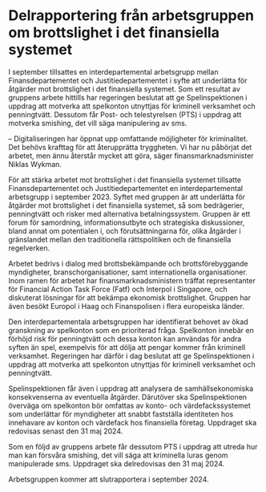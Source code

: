 # Delrapportering från arbetsgruppen om brottslighet i det finansiella systemet

I september tillsattes en interdepartemental arbetsgrupp mellan Finansdepartementet och Justitiedepartementet i syfte att underlätta för åtgärder mot brottslighet i det finansiella systemet. Som ett resultat av gruppens arbete hittills har regeringen beslutat att ge Spelinspektionen i uppdrag att motverka att spelkonton utnyttjas för kriminell verksamhet och penningtvätt. Dessutom får Post- och telestyrelsen (PTS) i uppdrag att motverka smishing, det vill säga manipulering av sms.

– Digitaliseringen har öppnat upp omfattande möjligheter för kriminalitet. Det behövs krafttag för att återupprätta tryggheten. Vi har nu påbörjat det arbetet, men ännu återstår mycket att göra, säger finansmarknadsminister Niklas Wykman.

För att stärka arbetet mot brottslighet i det finansiella systemet tillsatte Finansdepartementet och Justitiedepartementet en interdepartemental arbetsgrupp i september 2023. Syftet med gruppen är att underlätta för åtgärder mot brottslighet i det finansiella systemet, så som bedrägerier, penningtvätt och risker med alternativa betalningssystem. Gruppen är ett forum för samordning, informationsutbyte och strategiska diskussioner, bland annat om potentialen i, och förutsättningarna för, olika åtgärder i gränslandet mellan den traditionella rättspolitiken och de finansiella regelverken.

Arbetet bedrivs i dialog med brottsbekämpande och brottsförebyggande myndigheter, branschorganisationer, samt internationella organisationer. Inom ramen för arbetet har finansmarknadsministern träffat representanter för Financial Action Task Force (Fatf) och Interpol i Singapore, och diskuterat lösningar för att bekämpa ekonomisk brottslighet. Gruppen har även besökt Europol i Haag och Finanspolisen i flera europeiska länder.

Den interdepartementala arbetsgruppen har identifierat behovet av ökad granskning av spel­konton som en prioriterad fråga. Spelkonton innebär en förhöjd risk för penning­tvätt och dessa konton kan användas för andra syften än spel, exempelvis för att dölja att pengar kommer från kriminell verksamhet. Regeringen har därför i dag beslutat att ge Spelinspektionen i uppdrag att motverka att spelkonton utnyttjas för kriminell verksamhet och penningtvätt.

Spelinspektionen får även i uppdrag att analysera de samhällsekonomiska konsekvenserna av eventuella åtgärder. Därutöver ska Spelinspektionen överväga om spelkonton bör omfattas av konto- och värdefackssystemet som underlättar för myndigheter att snabbt fastställa identiteten hos innehavare av konton och värdefack hos finansiella företag. Uppdraget ska redovisas senast den 31 maj 2024.

Som en följd av gruppens arbete får dessutom PTS i uppdrag att utreda hur man kan försvåra smishing, det vill säga att kriminella luras genom manipulerade sms. Uppdraget ska delredovisas den 31 maj 2024.

Arbetsgruppen kommer att slutrapportera i september 2024.
